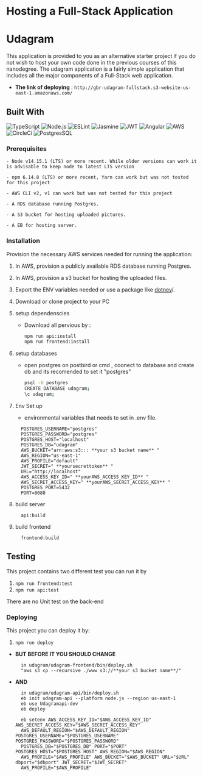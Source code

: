 # Hosting a Full-Stack Application

# Udagram
This application is provided to you as an alternative starter project if you do not wish to host your own code done in the previous courses of this nanodegree. The udagram application is a fairly simple application that includes all the major components of a Full-Stack web application.
- **The link of deploying** : ```http://gbr-udagram-fullstack.s3-website-us-east-1.amazonaws.com/```


## Built With
![TypeScript](https://img.shields.io/static/v1?style=for-the-badge&message=TypeScript&color=3178C6&logo=TypeScript&logoColor=FFFFFF&label=)
![Node.js](https://img.shields.io/static/v1?style=for-the-badge&message=Node.js&color=339933&logo=Node.js&logoColor=FFFFFF&label=)
![ESLint](https://img.shields.io/static/v1?style=for-the-badge&message=ESLint&color=4B32C3&logo=ESLint&logoColor=FFFFFF&label=)
![Jasmine](https://img.shields.io/static/v1?style=for-the-badge&message=Jasmine&color=8A4182&logo=Jasmine&logoColor=FFFFFF&label=)
![JWT](https://img.shields.io/badge/JWT-black?style=for-the-badge&logo=JSON%20web%20tokens)
![Angular](https://img.shields.io/badge/Angular-DD0031?style=for-the-badge&logo=angular&logoColor=white)
![AWS](https://img.shields.io/badge/Amazon_AWS-FF9900?style=for-the-badge&logo=amazonaws&logoColor=white)
![CircleCi](https://img.shields.io/badge/circleci-343434?style=for-the-badge&logo=circleci&logoColor=white)
![PostgresSQL](https://img.shields.io/badge/PostgreSQL-316192?style=for-the-badge&logo=postgresql&logoColor=white)

### Prerequisites

```
- Node v14.15.1 (LTS) or more recent. While older versions can work it is advisable to keep node to latest LTS version

- npm 6.14.8 (LTS) or more recent, Yarn can work but was not tested for this project

- AWS CLI v2, v1 can work but was not tested for this project

- A RDS database running Postgres.

- A S3 bucket for hosting uploaded pictures.

- A EB for hosting server.

```

### Installation

Provision the necessary AWS services needed for running the application:

1. In AWS, provision a publicly available RDS database running Postgres.
1. In AWS, provision a s3 bucket for hosting the uploaded files.
1. Export the ENV variables needed or use a package like [dotnev](https://www.npmjs.com/package/dotenv)/.
1. Download or clone project to your PC

2. setup dependenscies
    - Download all pervious by :

      ```bash
      npm run api:install
      npm run frontend:install
      ```

3. setup databases

    - open postgres on postbird or cmd , coonect to database and create db and its recomended to set it "postgres"

      ```bash
      psql -U postgres
      CREATE DATABASE udagram;
      \c udagram;
      ```

4. Env Set up

    - environmental variables that needs to set in .env file.

    ```
      POSTGRES_USERNAME="postgres"
      POSTGRES_PASSWORD="postgres"
      POSTGRES_HOST="localhost"
      POSTGRES_DB="udagram"
      AWS_BUCKET="arn:aws:s3::: **your s3 bucket name** "
      AWS_REGION="us-east-1"
      AWS_PROFILE="default"
      JWT_SECRET=" **yoursecrettoken** "
      URL="http://localhost"
      AWS_ACCESS_KEY_ID=" **yourAWS_ACCESS_KEY_ID** "
      AWS_SECRET_ACCESS_KEY=" **yourAWS_SECRET_ACCESS_KEY** "
      POSTGRES_PORT=5432
      PORT=8080
    ```

6. build server

   ```
     api:build
   ```
7. build frontend

   ```
     frontend:build
   ```

## Testing

This project contains two different test you can run it by

1. `npm run frontend:test`
2. `npm run api:test`

There are no Unit test on the back-end

### Deploying

This project you can deploy it by:
1. `npm run deploy`

- **BUT BEFORE IT YOU SHOULD CHANGE**
   ```
     in udagram/udagram-frontend/bin/deploy.sh
     "aws s3 cp --recursive ./www s3://**your s3 bucket name**/"
   ```

- **AND**

   ```
     in udagram/udagram-api/bin/deploy.sh
     eb init udagram-api --platform node.js --region us-east-1
     eb use Udagramapi-dev
     eb deploy

     eb setenv AWS_ACCESS_KEY_ID="$AWS_ACCESS_KEY_ID" AWS_SECRET_ACCESS_KEY="$AWS_SECRET_ACCESS_KEY"
     AWS_DEFAULT_REGION="$AWS_DEFAULT_REGION" POSTGRES_USERNAME="$POSTGRES_USERNAME" POSTGRES_PASSWORD="$POSTGRES_PASSWORD"
     POSTGRES_DB="$POSTGRES_DB" PORT="$PORT" POSTGRES_HOST="$POSTGRES_HOST" AWS_REGION="$AWS_REGION" 
     AWS_PROFILE="$AWS_PROFILE" AWS_BUCKET="$AWS_BUCKET" URL="$URL" dbport="$dbport" JWT_SECRET="$JWT_SECRET" 
     AWS_PROFILE="$AWS_PROFILE"
 
   ```